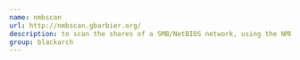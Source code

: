 ```yaml
---
name: nmbscan
url: http://nmbscan.gbarbier.org/
description: to scan the shares of a SMB/NetBIOS network, using the NMB/SMB/NetBIOS protocols. URL : http://nmbscan.gbarbier.org/ Groups : blackarch blackarch-scanner
group: blackarch
---
```

